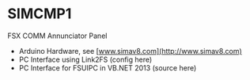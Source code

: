 # SIMCMP1
FSX COMM Annunciator Panel
- Arduino Hardware, see [www.simav8.com](http://www.simav8.com)
- PC Interface using Link2FS (config here)
- PC Interface for FSUIPC in VB.NET 2013 (source here)

